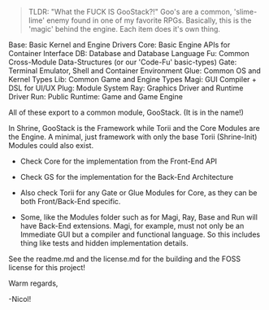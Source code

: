 >TLDR: "What the FUCK IS GooStack?!"
Goo's are a common, 'slime-lime' enemy found in one of my favorite RPGs. Basically, this is the 'magic' behind the engine. Each item does it's own thing.

Base: Basic Kernel and Engine Drivers
Core: Basic Engine APIs for Container Interface
DB: Database and Database Language
Fu: Common Cross-Module Data-Structures (or our 'Code-Fu' basic-types)
Gate: Terminal Emulator, Shell and Container Environment
Glue: Common OS and Kernel Types
Lib: Common Game and Engine Types
Magi: GUI Compiler + DSL for UI/UX
Plug: Module System
Ray: Graphics Driver and Runtime Driver
Run: Public Runtime: Game and Game Engine


All of these export to a common module, GooStack. (It is in the name!)

In Shrine, GooStack is the Framework while Torii and the Core Modules are the Engine. A minimal, just framework with only the base Torii (Shrine-Init)
Modules could also exist.


* Check Core for the implementation from the Front-End API

* Check GS for the implementation for the Back-End Architecture

* Also check Torii for any Gate or Glue Modules for Core, as they can be both Front/Back-End specific.

* Some, like the Modules folder such as for Magi, Ray, Base and Run will have Back-End extensions. Magi, for example, must not only be an Immediate GUI
but a compiler and functional language. So this includes thing like tests and hidden implementation details.


See the readme.md and the license.md for the building and the FOSS license for this project!

Warm regards,

-Nicol!
